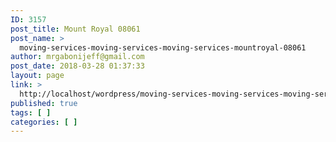 ```yaml
---
ID: 3157
post_title: Mount Royal 08061
post_name: >
  moving-services-moving-services-moving-services-mountroyal-08061
author: mrgabonijeff@gmail.com
post_date: 2018-03-28 01:37:33
layout: page
link: >
  http://localhost/wordpress/moving-services-moving-services-moving-services-mountroyal-08061/
published: true
tags: [ ]
categories: [ ]
---
```

